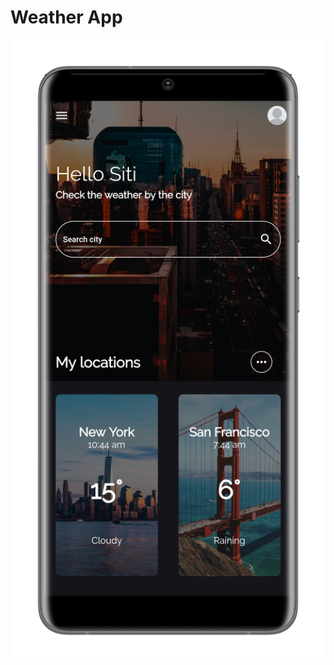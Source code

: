 # Weather App

![alt text](images/Screenshot_20220311-160254_samsung-galaxys20ultra-cosmicgrey-portrait.png)